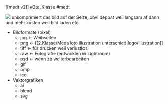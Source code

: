 [[medt v2]] #2te_Klasse #medt 


![](DR14-02-2024-57.excalidraw.svg)
unkomprimiert das bild auf der Seite, obvi deppat weil langsam af dann und mehr kosten weil bild laden etc

- Bildformate (pixel)
	- jpg ← Weibseiten
	- png ← [[2.Klasse/Medt/foto illustration unterschied|logo/illustration]]
	- tiff ← für drucken weil verlustlos
	- raw ← Fotografie (entwicklen in Lightroom)
	- psd ← wenn zb weiterbearbeiten
	- gif
	- bmp
	- ico
- Vektorgrafiken
	- ai
	- blend
	- svg